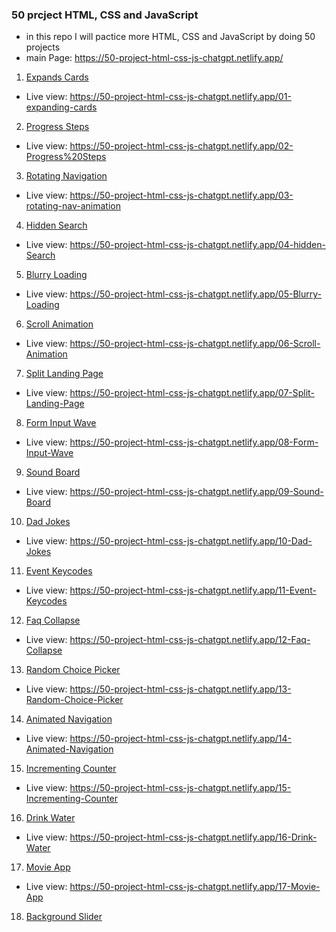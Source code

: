 ### 50 prcject HTML, CSS and JavaScript

- in this repo I will pactice more HTML, CSS and JavaScript by doing 50 projects
- main Page: https://50-project-html-css-js-chatgpt.netlify.app/

1. [Expands Cards](https://github.com/sayedhany/50-project-HTML-CSS-and-JavaScript/tree/main/01-expanding-cards)

- Live view: https://50-project-html-css-js-chatgpt.netlify.app/01-expanding-cards

2. [Progress Steps](https://github.com/sayedhany/50-project-HTML-CSS-and-JavaScript/tree/main/02-Progress%20Steps)

- Live view: https://50-project-html-css-js-chatgpt.netlify.app/02-Progress%20Steps

3. [Rotating Navigation](https://github.com/sayedhany/50-project-HTML-CSS-and-JavaScript/tree/main/03-rotating-nav-animation)

- Live view: https://50-project-html-css-js-chatgpt.netlify.app/03-rotating-nav-animation

4. [Hidden Search](https://github.com/sayedhany/50-project-HTML-CSS-and-JavaScript/tree/main/04-hidden-Search)

- Live view: https://50-project-html-css-js-chatgpt.netlify.app/04-hidden-Search

5. [Blurry Loading](https://github.com/sayedhany/50-project-HTML-CSS-and-JavaScript/tree/main/05-Blurry-Loading)

- Live view: https://50-project-html-css-js-chatgpt.netlify.app/05-Blurry-Loading

6. [Scroll Animation](https://github.com/sayedhany/50-project-HTML-CSS-and-JavaScript/tree/main/06-Scroll-Animation)

- Live view: https://50-project-html-css-js-chatgpt.netlify.app/06-Scroll-Animation

7. [Split Landing Page](https://github.com/sayedhany/50-project-HTML-CSS-and-JavaScript/tree/main/07-Split-Landing-Page)

- Live view: https://50-project-html-css-js-chatgpt.netlify.app/07-Split-Landing-Page

8. [Form Input Wave](https://github.com/sayedhany/50-project-HTML-CSS-and-JavaScript/tree/main/08-Form-Input-Wave)

- Live view: https://50-project-html-css-js-chatgpt.netlify.app/08-Form-Input-Wave

9. [Sound Board](https://github.com/sayedhany/50-project-HTML-CSS-and-JavaScript/tree/main/09-Sound-Board)

- Live view: https://50-project-html-css-js-chatgpt.netlify.app/09-Sound-Board

10. [Dad Jokes](https://github.com/sayedhany/50-project-HTML-CSS-and-JavaScript/tree/main/10-Dad-Jokes)

- Live view: https://50-project-html-css-js-chatgpt.netlify.app/10-Dad-Jokes

11. [Event Keycodes](https://github.com/sayedhany/50-project-HTML-CSS-and-JavaScript/tree/main/11-Event-Keycodes)

- Live view: https://50-project-html-css-js-chatgpt.netlify.app/11-Event-Keycodes

12. [Faq Collapse](https://github.com/sayedhany/50-project-HTML-CSS-and-JavaScript/tree/main/12-Faq-Collapse)

- Live view: https://50-project-html-css-js-chatgpt.netlify.app/12-Faq-Collapse

13. [Random Choice Picker](https://github.com/sayedhany/50-project-HTML-CSS-and-JavaScript/tree/main/13-Random-Choice-Picker)

- Live view: https://50-project-html-css-js-chatgpt.netlify.app/13-Random-Choice-Picker

14. [Animated Navigation](https://github.com/sayedhany/50-project-HTML-CSS-and-JavaScript/tree/main/14-Animated-Navigation)

- Live view: https://50-project-html-css-js-chatgpt.netlify.app/14-Animated-Navigation

15. [Incrementing Counter](https://github.com/sayedhany/50-project-HTML-CSS-and-JavaScript/tree/main/15-Incrementing-Counter)

- Live view: https://50-project-html-css-js-chatgpt.netlify.app/15-Incrementing-Counter

16. [Drink Water](https://github.com/sayedhany/50-project-HTML-CSS-and-JavaScript/tree/main/16-Drink-Water)

- Live view: https://50-project-html-css-js-chatgpt.netlify.app/16-Drink-Water

17. [Movie App](https://github.com/sayedhany/50-project-HTML-CSS-and-JavaScript/tree/main/17-Movie-App)

- Live view: https://50-project-html-css-js-chatgpt.netlify.app/17-Movie-App
18. [Background Slider](https://github.com/sayedhany/50-project-HTML-CSS-and-JavaScript/tree/main/18-Background-Slider)
